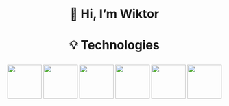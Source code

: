 
# <p align="center">👋 Hi, I’m Wiktor</p>
  
# <p align="center">💡 Technologies</p>

<p align="center"><img witdh="80" height="80" src="https://upload.wikimedia.org/wikipedia/commons/thumb/3/38/HTML5_Badge.svg/1024px-HTML5_Badge.svg.png"> <img witdh="80" height="80" src="https://camo.githubusercontent.com/119b29ca4b9d31cf3969a94eb57fcfbbea0879b493c09c89dc6d4b7fb9e0dc37/68747470733a2f2f63646e2e776f726c64766563746f726c6f676f2e636f6d2f6c6f676f732f6373732d332e737667"> <img witdh="80" height="80" src="https://upload.wikimedia.org/wikipedia/commons/6/6a/JavaScript-logo.png"> <img witdh="80" height="80" src="https://upload.wikimedia.org/wikipedia/commons/thumb/9/96/Sass_Logo_Color.svg/1200px-Sass_Logo_Color.svg.png"> <img width="80" height="80" src="https://assets.stickpng.com/images/5848152fcef1014c0b5e4967.png"> <img witdh="80" height="80" src="https://avatars.githubusercontent.com/u/18133?s=200&v=4"> </p>
